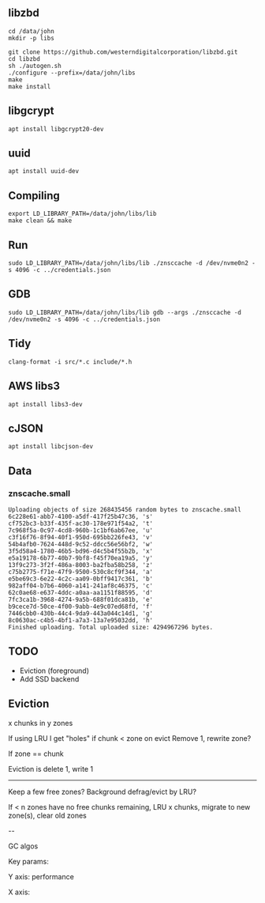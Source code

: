 ## libzbd

```
cd /data/john
mkdir -p libs

git clone https://github.com/westerndigitalcorporation/libzbd.git
cd libzbd
sh ./autogen.sh
./configure --prefix=/data/john/libs
make
make install
```

## libgcrypt

```
apt install libgcrypt20-dev
```

## uuid

```
apt install uuid-dev
```

## Compiling

```
export LD_LIBRARY_PATH=/data/john/libs/lib
make clean && make
```

## Run

```
sudo LD_LIBRARY_PATH=/data/john/libs/lib ./znsccache -d /dev/nvme0n2 -s 4096 -c ../credentials.json
```

## GDB

```
sudo LD_LIBRARY_PATH=/data/john/libs/lib gdb --args ./znsccache -d /dev/nvme0n2 -s 4096 -c ../credentials.json
```

## Tidy

```
clang-format -i src/*.c include/*.h
```

## AWS libs3

```
apt install libs3-dev
```

## cJSON

```
apt install libcjson-dev
```

## Data

### znscache.small

```
Uploading objects of size 268435456 random bytes to znscache.small
6c228e61-abb7-4100-a5df-417f25b47c36, 's'
cf752bc3-b33f-435f-ac30-178e971f54a2, 't'
7c968f5a-0c97-4cd8-960b-1c1bf6ab67ee, 'u'
c3f16f76-8f94-40f1-950d-695bb226fe43, 'v'
54b4afb0-7624-448d-9c52-ddcc56e56bf2, 'w'
3f5d58a4-1780-46b5-bd96-d4c5b4f55b2b, 'x'
e5a19178-6b77-40b7-9bf8-f45f70ea19a5, 'y'
13f9c273-3f2f-486a-8003-ba2fba58b258, 'z'
c75b2775-f71e-47f9-9500-530c8cf9f344, 'a'
e5be69c3-6e22-4c2c-aa09-0bff9417c361, 'b'
982aff04-b7b6-4060-a141-241af8c46375, 'c'
62c0ae68-e637-4ddc-a0aa-aa1151f88595, 'd'
7fc3ca1b-3968-4274-9a5b-688f01dca81b, 'e'
b9cece7d-50ce-4f00-9abb-4e9c07ed68fd, 'f'
7446cbb0-430b-44c4-9da9-443a044c14d1, 'g'
8c0630ac-c4b5-4bf1-a7a3-13a7e95032dd, 'h'
Finished uploading. Total uploaded size: 4294967296 bytes.
```

## TODO

* Eviction (foreground)
* Add SSD backend

## Eviction

x chunks in y zones

If using LRU I get "holes" if chunk < zone on evict
Remove 1, rewrite zone?

If zone == chunk

Eviction is delete 1, write 1

---

Keep a few free zones? Background defrag/evict by LRU?

If < n zones have no free chunks remaining, LRU x chunks, migrate to new zone(s), clear old zones

--

GC algos

Key params:

Y axis: performance

X axis: 
